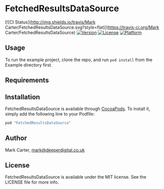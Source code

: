 # FetchedResultsDataSource

[![CI Status](http://img.shields.io/travis/Mark Carter/FetchedResultsDataSource.svg?style=flat)](https://travis-ci.org/Mark Carter/FetchedResultsDataSource)
[![Version](https://img.shields.io/cocoapods/v/FetchedResultsDataSource.svg?style=flat)](http://cocoapods.org/pods/FetchedResultsDataSource)
[![License](https://img.shields.io/cocoapods/l/FetchedResultsDataSource.svg?style=flat)](http://cocoapods.org/pods/FetchedResultsDataSource)
[![Platform](https://img.shields.io/cocoapods/p/FetchedResultsDataSource.svg?style=flat)](http://cocoapods.org/pods/FetchedResultsDataSource)

## Usage

To run the example project, clone the repo, and run `pod install` from the Example directory first.

## Requirements

## Installation

FetchedResultsDataSource is available through [CocoaPods](http://cocoapods.org). To install
it, simply add the following line to your Podfile:

```ruby
pod "FetchedResultsDataSource"
```

## Author

Mark Carter, mark@deeperdigital.co.uk

## License

FetchedResultsDataSource is available under the MIT license. See the LICENSE file for more info.
